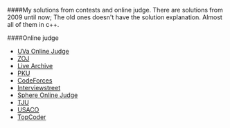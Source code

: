 ####My solutions from contests and online judge.
There are solutions from 2009 until now; The old ones doesn't have the solution explanation.
Almost all of them in c++.

####Online judge
   * [UVa Online Judge](http://uva.onlinejudge.org/)
   * [ZOJ](http://acm.zju.edu.cn/)
   * [Live Archive](http://livearchive.onlinejudge.org/)
   * [PKU](http://poj.org/)
   * [CodeForces](http://codeforces.com/)
   * [Interviewstreet](https://www.interviewstreet.com/)
   * [Sphere Online Judge](http://www.spoj.pl/)
   * [TJU](http://acm.tju.edu.cn/toj/)
   * [USACO](http://train.usaco.org/usacogate)
   * [TopCoder](http://community.topcoder.com/tc)